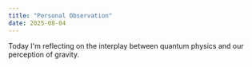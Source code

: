 ```yaml
---
title: "Personal Observation"
date: 2025-08-04
---
```


Today I'm reflecting on the interplay between quantum physics and our perception of gravity.
